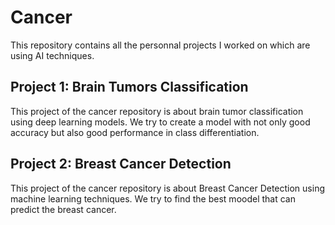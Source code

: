 # Cancer
This repository contains all the personnal projects I worked on which are using AI techniques.

## Project 1: Brain Tumors Classification
This project of the cancer repository is about brain tumor classification using deep learning models. We try to create a model with not only good accuracy but also good performance in class differentiation.

## Project 2: Breast Cancer Detection
This project of the cancer repository is about Breast Cancer Detection using machine learning techniques. We try to find the best moodel that can predict the breast cancer.
